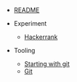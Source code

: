 - [README](README.md)

- Experiment
  - [Hackerrank](experiment/01-hackerrank-platform/hackerrank.md)

- Tooling
  - [Starting with git](tooling/git/01-git/starting_with_git.md)
  - [Git](tooling/git/git.md)

